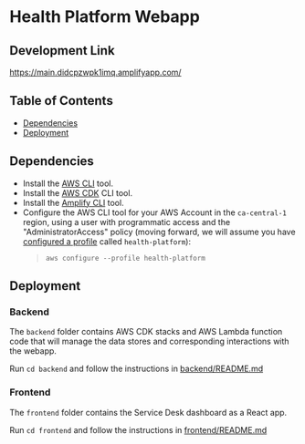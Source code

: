 # Health Platform Webapp

## Development Link

https://main.didcpzwpk1imq.amplifyapp.com/

## Table of Contents
- [Dependencies](#Dependencies)
- [Deployment](#Deployment)

## Dependencies
- Install the [AWS CLI](https://aws.amazon.com/cli/) tool.
- Install the [AWS CDK](https://docs.aws.amazon.com/cdk/latest/guide/cli.html) CLI tool.
- Install the [Amplify CLI](https://docs.amplify.aws/cli) tool.
- Configure the AWS CLI tool for your AWS Account in the `ca-central-1` region, using a user with programmatic access and the "AdministratorAccess" policy (moving forward, we will assume you have [configured a profile](https://awscli.amazonaws.com/v2/documentation/api/latest/reference/configure/index.html) called `health-platform`):
  > `aws configure --profile health-platform`

## Deployment
### Backend
The `backend` folder contains AWS CDK stacks and AWS Lambda function code that will manage the data stores and corresponding interactions with the webapp.

Run `cd backend` and follow the instructions in [backend/README.md](./backend/README.md)

### Frontend
The `frontend` folder contains the Service Desk dashboard as a React app.

Run `cd frontend` and follow the instructions in [frontend/README.md](./frontend/README.md)

